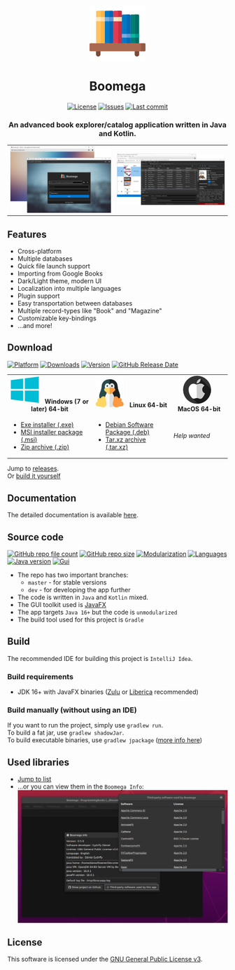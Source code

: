 <p align="center">
  <img align="center" src="readme/logo.png" alt="Boomega icon">
  <h1 align="center">Boomega</h1>
</p>

<p align="center">
    <a href="LICENSE"><img align="center" alt="License" src="https://img.shields.io/github/license/DansoftOwner/Boomega"></a>
    <a href="https://github.com/Dansoftowner/Boomega/issues"><img align="center" alt="Issues" src="https://img.shields.io/github/issues/DansoftOwner/Boomega"></a>
    <a href="https://github.com/Dansoftowner/Boomega/commits/dev"><img align="center" alt="Last commit" src="https://img.shields.io/github/last-commit/Dansoftowner/Boomega"></a>
</p>

<h3 align="center">An advanced book explorer/catalog application written in Java and Kotlin.</h3>

<table style="width: 100%; border: none;">
<tr>
<td>
    <img src="readme/login-activity-preview.png">
</td>

<td>
    <img src="readme/main-activity-preview.png">
</td>
</tr>
</table>

## Features
* Cross-platform
* Multiple databases
* Quick file launch support  
* Importing from Google Books
* Dark/Light theme, modern UI
* Localization into multiple languages
* Plugin support
* Easy transportation between databases
* Multiple record-types like "Book" and "Magazine"
* Customizable key-bindings
* ...and more!


## Download
[![Platform](https://img.shields.io/badge/platform-windows%20%7C%20macos%20%7C%20linux-lightgrey)]()
[![Downloads](https://img.shields.io/github/downloads/DansoftOwner/Boomega/total)](https://github.com/Dansoftowner/Boomega/releases)
[![Version](https://img.shields.io/github/v/release/DansoftOwner/Boomega)](https://github.com/Dansoftowner/Boomega/releases)
[![GitHub Release Date](https://img.shields.io/github/release-date/Dansoftowner/Boomega)](https://github.com/Dansoftowner/Boomega/releases)

<table>

<tr>
  <td style="text-align: center">
        <img style="margin-right: 10px" src="readme/windows.png" alt="">
        <b><label>Windows (7 or later) 64-bit</label></b>
  </td>

  <td style="text-align: center"> 
      <img style="margin-right: 10px" src="readme/linux.png" alt="">
      <b><label>Linux 64-bit</label></b>
  </td>

  <td style="text-align: center">
      <img style="margin-right: 10px" src="readme/mac.png" alt="">
      <b><label>MacOS 64-bit</label></b>
  </td>

</tr>

<tr>

  <td>

   <ul>
        <li><a href="https://github.com/Dansoftowner/Boomega/releases/download/v0.6.0/Boomega_0.6.0-win.exe">Exe installer (.exe)</a></li>
        <li><a href="https://github.com/Dansoftowner/Boomega/releases/download/v0.6.0/Boomega_0.6.0-win.msi">MSI installer package (.msi)</a></li>
        <li><a href="https://github.com/Dansoftowner/Boomega/releases/download/v0.6.0/Boomega_0.6.0-win.zip">Zip archive (.zip)</a></li>
   </ul>

  </td>

  <td>

   <ul>
        <li><a href="https://github.com/Dansoftowner/Boomega/releases/download/v0.6.0/boomega_0.6.0-1_amd64.deb">Debian Software Package (.deb)</a></li>
        <li><a href="https://github.com/Dansoftowner/Boomega/releases/download/v0.6.0/Boomega_0.6.0-linux.tar.xz">Tar.xz archive (.tar.xz)</a></li>
   </ul>

  </td>

  <td>

  <p><i>Help wanted</i></p>

  </td>

</tr>
</table>

Jump to [releases](https://github.com/Dansoftowner/Boomega/releases). <br/>
Or [build it yourself](#build)

## Documentation
<!---
TODO: adding website/docs link
-->
The detailed documentation is available [here]().

## Source code
[![GitHub repo file count](https://img.shields.io/github/directory-file-count/Dansoftowner/Boomega)]()
[![GitHub repo size](https://img.shields.io/github/repo-size/Dansoftowner/Boomega)]()
[![Modularization](https://img.shields.io/badge/modularization-unmodularized-red)]()
[![Languages](https://img.shields.io/badge/languages-java%20%7C%20kotlin-orange)]()
[![Java version](https://img.shields.io/badge/java-16-orange)]()
[![Gui](https://img.shields.io/badge/gui-javafx-blue)](https://openjfx.io/)

* The repo has two important branches:
    * `master` - for stable versions
    * `dev` - for developing the app further
* The code is written in `Java` and `Kotlin` mixed.
* The GUI toolkit used is [JavaFX](https://openjfx.io/)
* The app targets `Java 16+` but the code is `unmodularized`
* The build tool used for this project is `Gradle`

## Build
The recommended IDE for building this project is `IntelliJ Idea`.

### Build requirements
* JDK 16+ with JavaFX binaries ([Zulu](https://www.azul.com/downloads/zulu-community/?package=jdk-fx) or [Liberica](https://bell-sw.com/pages/libericajdk/) recommended)

### Build manually (without using an IDE)
If you want to run the project, simply use `gradlew run`. <br/>
To build a fat jar, use `gradlew shadowJar`. <br/>
To build executable binaries, use `gradlew jpackage` ([more info here](distribution/DISTRIBUTION_GUIDELINE.md))


## Used libraries
* [Jump to list](USED_LIBRARIES.md)
* ...or you can view them in the `Boomega Info`:<br>
![Viewing third-party libraries in the app](readme/BoomegaThirdPartyInfo.png)


## License
This software is licensed under the [GNU General Public License v3](https://en.wikipedia.org/wiki/GNU_General_Public_License).